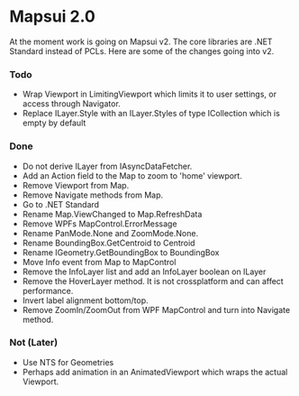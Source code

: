 # Mapsui 2.0

At the moment work is going on Mapsui v2. The core libraries are .NET Standard instead of PCLs. Here are some of the changes going into v2.

### Todo
- Wrap Viewport in LimitingViewport which limits it to user settings, or access through Navigator.
- Replace ILayer.Style with an ILayer.Styles of type ICollection<IFeature> which is empty by default

### Done
- Do not derive ILayer from IAsyncDataFetcher.
- Add an Action<Viewport> field to the Map to zoom to 'home' viewport. 
- Remove Viewport from Map.
- Remove Navigate methods from Map.
- Go to .NET Standard
- Rename Map.ViewChanged to Map.RefreshData
- Remove WPFs MapControl.ErrorMessage
- Rename PanMode.None and ZoomMode.None.
- Rename BoundingBox.GetCentroid to Centroid
- Rename IGeometry.GetBoundingBox to BoundingBox
- Move Info event from Map to MapControl
- Remove the InfoLayer list and add an InfoLayer boolean on ILayer
- Remove the HoverLayer method. It is not crossplatform and can affect performance. 
- Invert label alignment bottom/top.
- Remove ZoomIn/ZoomOut from WPF MapControl and turn into Navigate method.
  
### Not (Later)
- Use NTS for Geometries
- Perhaps add animation in an AnimatedViewport which wraps the actual Viewport.

